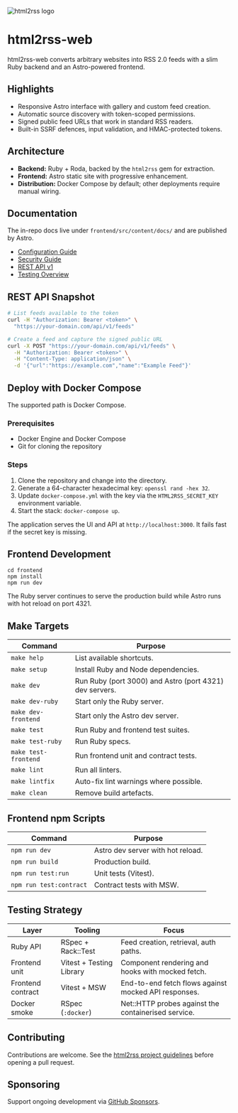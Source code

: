 ![html2rss logo](https://github.com/html2rss/html2rss/raw/master/support/logo.png)

# html2rss-web

html2rss-web converts arbitrary websites into RSS 2.0 feeds with a slim Ruby backend and an Astro-powered frontend.

## Highlights
- Responsive Astro interface with gallery and custom feed creation.
- Automatic source discovery with token-scoped permissions.
- Signed public feed URLs that work in standard RSS readers.
- Built-in SSRF defences, input validation, and HMAC-protected tokens.

## Architecture
- **Backend:** Ruby + Roda, backed by the `html2rss` gem for extraction.
- **Frontend:** Astro static site with progressive enhancement.
- **Distribution:** Docker Compose by default; other deployments require manual wiring.

## Documentation
The in-repo docs live under `frontend/src/content/docs/` and are published by Astro.
- [Configuration Guide](frontend/src/content/docs/configuration.md)
- [Security Guide](frontend/src/content/docs/security.md)
- [REST API v1](frontend/src/content/docs/api/v1.md)
- [Testing Overview](frontend/src/content/docs/testing.md)

## REST API Snapshot
```bash
# List feeds available to the token
curl -H "Authorization: Bearer <token>" \
  "https://your-domain.com/api/v1/feeds"

# Create a feed and capture the signed public URL
curl -X POST "https://your-domain.com/api/v1/feeds" \
  -H "Authorization: Bearer <token>" \
  -H "Content-Type: application/json" \
  -d '{"url":"https://example.com","name":"Example Feed"}'
```

## Deploy with Docker Compose
The supported path is Docker Compose.

### Prerequisites
- Docker Engine and Docker Compose
- Git for cloning the repository

### Steps
1. Clone the repository and change into the directory.
2. Generate a 64-character hexadecimal key: `openssl rand -hex 32`.
3. Update `docker-compose.yml` with the key via the `HTML2RSS_SECRET_KEY` environment variable.
4. Start the stack: `docker-compose up`.

The application serves the UI and API at `http://localhost:3000`. It fails fast if the secret key is missing.

## Frontend Development
```
cd frontend
npm install
npm run dev
```
The Ruby server continues to serve the production build while Astro runs with hot reload on port 4321.

## Make Targets

| Command | Purpose |
| --- | --- |
| `make help` | List available shortcuts. |
| `make setup` | Install Ruby and Node dependencies. |
| `make dev` | Run Ruby (port 3000) and Astro (port 4321) dev servers. |
| `make dev-ruby` | Start only the Ruby server. |
| `make dev-frontend` | Start only the Astro dev server. |
| `make test` | Run Ruby and frontend test suites. |
| `make test-ruby` | Run Ruby specs. |
| `make test-frontend` | Run frontend unit and contract tests. |
| `make lint` | Run all linters. |
| `make lintfix` | Auto-fix lint warnings where possible. |
| `make clean` | Remove build artefacts. |

## Frontend npm Scripts

| Command | Purpose |
| --- | --- |
| `npm run dev` | Astro dev server with hot reload. |
| `npm run build` | Production build. |
| `npm run test:run` | Unit tests (Vitest). |
| `npm run test:contract` | Contract tests with MSW. |

## Testing Strategy

| Layer | Tooling | Focus |
| --- | --- | --- |
| Ruby API | RSpec + Rack::Test | Feed creation, retrieval, auth paths. |
| Frontend unit | Vitest + Testing Library | Component rendering and hooks with mocked fetch. |
| Frontend contract | Vitest + MSW | End-to-end fetch flows against mocked API responses. |
| Docker smoke | RSpec (`:docker`) | Net::HTTP probes against the containerised service. |

## Contributing

Contributions are welcome. See the [html2rss project guidelines](https://html2rss.github.io/get-involved/contributing) before opening a pull request.

## Sponsoring

Support ongoing development via [GitHub Sponsors](https://github.com/sponsors/gildesmarais).
